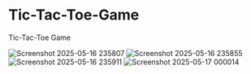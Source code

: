 # Tic-Tac-Toe-Game
Tic-Tac-Toe Game

![Screenshot 2025-05-16 235807](https://github.com/user-attachments/assets/811d1776-75b8-4a82-bc41-a0686d7b0d6e)
![Screenshot 2025-05-16 235855](https://github.com/user-attachments/assets/e073239d-fcc6-40f0-891c-b61deb31863f)
![Screenshot 2025-05-16 235911](https://github.com/user-attachments/assets/0bcc2ca0-18da-4826-b3e4-6b1400163264)
![Screenshot 2025-05-17 000014](https://github.com/user-attachments/assets/c1b7a530-ce7a-4fed-9037-c0a8567684c4)
